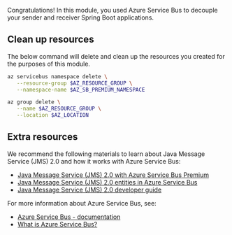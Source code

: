 Congratulations! In this module, you used Azure Service Bus to decouple your sender and receiver Spring Boot applications.

## Clean up resources

 The below command will delete and clean up the resources you created for the purposes of this module.

```bash
az servicebus namespace delete \
   --resource-group $AZ_RESOURCE_GROUP \
   --namespace-name $AZ_SB_PREMIUM_NAMESPACE

az group delete \
   --name $AZ_RESOURCE_GROUP \
   --location $AZ_LOCATION
```

## Extra resources

We recommend the following materials to learn about Java Message Service (JMS) 2.0 and how it works with Azure Service Bus:

* [Java Message Service (JMS) 2.0 with Azure Service Bus Premium](https://docs.microsoft.com/azure/service-bus-messaging/how-to-use-java-message-service-20)
* [Java Message Service (JMS) 2.0 entities in Azure Service Bus](https://docs.microsoft.com/azure/service-bus-messaging/java-message-service-20-entities)
* [Java Message Service (JMS) 2.0 developer guide](https://docs.microsoft.com/azure/service-bus-messaging/jms-developer-guide?tabs=JMS-20)

For more information about Azure Service Bus, see:

* [Azure Service Bus - documentation](https://docs.microsoft.com/azure/service-bus-messaging/)
* [What is Azure Service Bus?](https://docs.microsoft.com/azure/service-bus-messaging/service-bus-messaging-overview)
